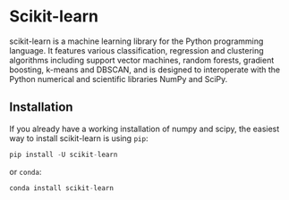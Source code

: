 # Scikit-learn

scikit-learn is a machine learning library for the Python programming language. It features various classification, regression and clustering algorithms including support vector machines, random forests, gradient boosting, k-means and DBSCAN, and is designed to interoperate with the Python numerical and scientific libraries NumPy and SciPy.

## Installation

If you already have a working installation of numpy and scipy, the easiest way to install scikit-learn is using `pip`:

```python
pip install -U scikit-learn
```

or `conda`:
```python
conda install scikit-learn
```
